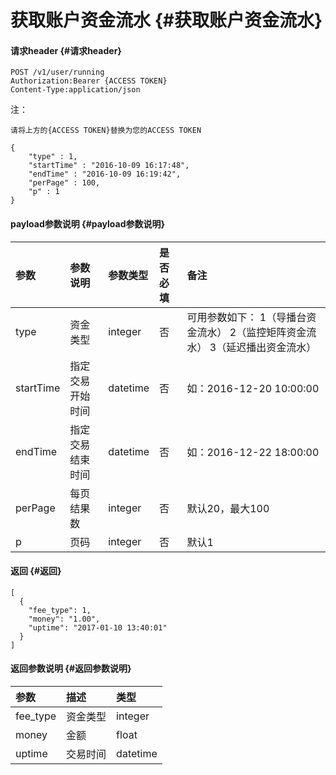 # 获取账户资金流水 {#获取账户资金流水}

#### 请求header {#请求header}

```
POST /v1/user/running
Authorization:Bearer {ACCESS TOKEN}
Content-Type:application/json
```

注：

`请将上方的{ACCESS TOKEN}替换为您的ACCESS TOKEN`

```
{
    "type" : 1,
    "startTime" : "2016-10-09 16:17:48",
    "endTime" : "2016-10-09 16:19:42",
    "perPage" : 100,
    "p" : 1
}
```

#### payload参数说明 {#payload参数说明}

| 参数 | 参数说明 | 参数类型 | 是否必填 | 备注 |
| :--- | :--- | :--- | :--- | :--- |
| type | 资金类型 | integer | 否 | 可用参数如下： 1（导播台资金流水） 2（监控矩阵资金流水） 3（延迟播出资金流水） |
| startTime | 指定交易开始时间 | datetime | 否 | 如：2016-12-20 10:00:00 |
| endTime | 指定交易结束时间 | datetime | 否 | 如：2016-12-22 18:00:00 |
| perPage | 每页结果数 | integer | 否 | 默认20，最大100 |
| p | 页码 | integer | 否 | 默认1 |

#### 返回 {#返回}

```
[
  {
    "fee_type": 1,
    "money": "1.00",
    "uptime": "2017-01-10 13:40:01"
  }
]
```

#### 返回参数说明 {#返回参数说明}

| 参数 | 描述 | 类型 |
| :--- | :--- | :--- |
| fee\_type | 资金类型 | integer |
| money | 金额 | float |
| uptime | 交易时间 | datetime |



